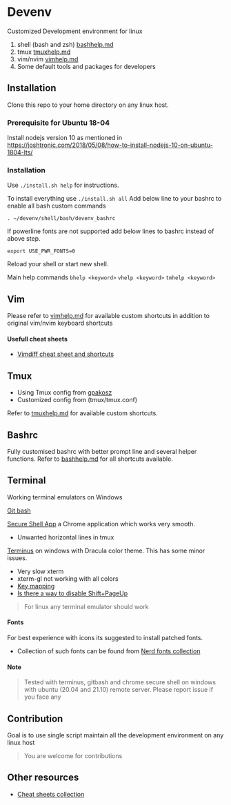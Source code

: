 # Devenv

Customized Development environment for linux

1. shell (bash and zsh) [bashhelp.md](https://github.com/sriramkandukuri/devenv/blob/master/help/bashhelp.md)
2. tmux [tmuxhelp.md](https://github.com/sriramkandukuri/devenv/blob/master/help/tmuxhelp.md)
3. vim/nvim [vimhelp.md](https://github.com/sriramkandukuri/devenv/blob/master/help/vimhelp.md)
4. Some default tools and packages for developers

## Installation

Clone this repo to your home directory on any linux host.

### Prerequisite for Ubuntu 18-04

Install nodejs version 10 as mentioned in https://joshtronic.com/2018/05/08/how-to-install-nodejs-10-on-ubuntu-1804-lts/

### Installation

Use `./install.sh help` for instructions.

To install everything use `./install.sh all`
Add below line to your bashrc to enable all bash custom commands

`. ~/devenv/shell/bash/devenv_bashrc`

If powerline fonts are not supported add below lines to bashrc instead of above step.

```
export USE_PWR_FONTS=0
```

Reload your shell or start new shell.

Main help commands `bhelp <keyword>` `vhelp <keyword>` `tmhelp <keyword>`

## Vim

Please refer to [vimhelp.md](https://github.com/sriramkandukuri/devenv/blob/master/help/vimhelp.md) for available custom shortcuts in addition to original vim/nvim keyboard shortcuts

#### Usefull cheat sheets

- [Vimdiff cheat sheet and shortcuts](https://gist.github.com/mattratleph/4026987)

## Tmux

- Using Tmux config from [gpakosz](https://github.com/gpakosz/.tmux.git)
- Customized config from (tmux/tmux.conf)

Refer to [tmuxhelp.md](https://github.com/sriramkandukuri/devenv/blob/master/help/tmuxhelp.md) for available custom shortcuts.

## Bashrc

Fully customised bashrc with better prompt line and several helper functions.
Refer to [bashhelp.md](https://github.com/sriramkandukuri/devenv/blob/master/help/bashhelp.md) for all shortcuts available.

## Terminal

Working terminal emulators on Windows

[Git bash](https://git-scm.com/downloads)

[Secure Shell App](https://chrome.google.com/webstore/detail/secure-shell-app/pnhechapfaindjhompbnflcldabbghjo?hl=en) a Chrome application which works very smooth.

- Unwanted horizontal lines in tmux

[Terminus](https://eugeny.github.io/terminus/) on windows with Dracula color theme. This has some minor issues.

- Very slow xterm
- xterm-gl not working with all colors
- [Key mapping](https://github.com/Eugeny/terminus/issues/2328)
- [Is there a way to disable Shift+PageUp](https://github.com/Eugeny/terminus/issues/2396)

> For linux any terminal emulator should work

#### Fonts

For best experience with icons its suggested to install patched fonts.

  - Collection of such fonts can be found from [Nerd fonts collection](https://github.com/ryanoasis/nerd-fonts)

#### Note

> Tested with terminus, gitbash and chrome secure shell on windows with ubuntu (20.04 and 21.10)  remote server.
> Please report issue if you face any

## Contribution

Goal is to use single script maintain all the development environment on any linux host

> You are welcome for contributions

## Other resources

- [Cheat sheets collection](https://github.com/LeCoupa/awesome-cheatsheets)
